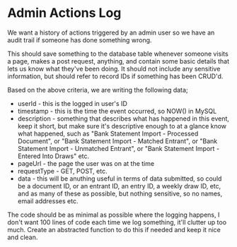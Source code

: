 # Admin Actions Log
We want a history of actions triggered by an admin user so we have an audit trail if someone has done something wrong.

This should save something to the database table whenever someone visits a page, makes a post request, anything, and contain some basic details that lets us know what they've been doing.  It should not include any sensitive information, but should refer to record IDs if something has been CRUD'd.

Based on the above criteria, we are writing the following data;

- userId - this is the logged in user's ID
- timestamp - this is the time the event occurred, so NOW() in MySQL
- description - something that describes what has happened in this event, keep it short, but make sure it's descriptive enough to at a glance know what happened, such as "Bank Statement Import - Processed Document", or "Bank Statement Import - Matched Entrant", or "Bank Statement Import - Unmatched Entrant", or "Bank Statement Import - Entered Into Draws" etc.
- pageUrl - the page the user was on at the time
- requestType - GET, POST, etc.
- data - this will be anuthing useful in terms of data submitted, so could be a document ID, or an entrant ID, an entry ID, a weekly draw ID, etc, and as many of these as possible, but nothing sensitive, so no names, email addresses etc.

The code should be as minimal as possible where the logging happens, I don't want 100 lines of code each time we log something, it'll clutter up too much.  Create an abstracted function to do this if needed and keep it nice and clean.
